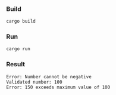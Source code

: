 ### Build

```bash
cargo build
```

### Run

```bash
cargo run
```

### Result

```
Error: Number cannot be negative
Validated number: 100
Error: 150 exceeds maximum value of 100
```